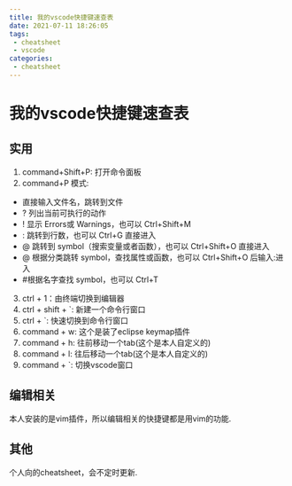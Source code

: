 ```yaml
---
title: 我的vscode快捷键速查表
date: 2021-07-11 18:26:05
tags:
 - cheatsheet
 - vscode
categories:
 - cheatsheet
---
```


# 我的vscode快捷键速查表

## 实用
1. command+Shift+P: 打开命令面板
2. command+P 模式:
- 直接输入文件名，跳转到文件
- ? 列出当前可执行的动作
- ! 显示 Errors或 Warnings，也可以 Ctrl+Shift+M
- : 跳转到行数，也可以 Ctrl+G 直接进入
- @ 跳转到 symbol（搜索变量或者函数），也可以 Ctrl+Shift+O 直接进入
- @ 根据分类跳转 symbol，查找属性或函数，也可以 Ctrl+Shift+O 后输入:进入
- #根据名字查找 symbol，也可以 Ctrl+T
3. ctrl + 1：由终端切换到编辑器
4. ctrl + shift + `: 新建一个命令行窗口
5. ctrl + `: 快速切换到命令行窗口
6. command + w: 这个是装了eclipse keymap插件
7. command + h: 往前移动一个tab(这个是本人自定义的)
8. command + l: 往后移动一个tab(这个是本人自定义的)
9. command + `: 切换vscode窗口

## 编辑相关

本人安装的是vim插件，所以编辑相关的快捷键都是用vim的功能.

## 其他

个人向的cheatsheet，会不定时更新.
